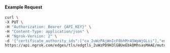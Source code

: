<!-- Code generated for API Clients. DO NOT EDIT. -->

#### Example Request

```bash
curl \
-X PUT \
-H "Authorization: Bearer {API_KEY}" \
-H "Content-Type: application/json" \
-H "Ngrok-Version: 2" \
-d '{"certificate_authority_ids":["ca_2uWzPAjWnIcF0bhMrA5WpWjGLii"],"enabled":true}' \
https://api.ngrok.com/edges/tls/edgtls_2uWzPD9H3lGBUeEbkDMhsasMAAE/mutual_tls
```
